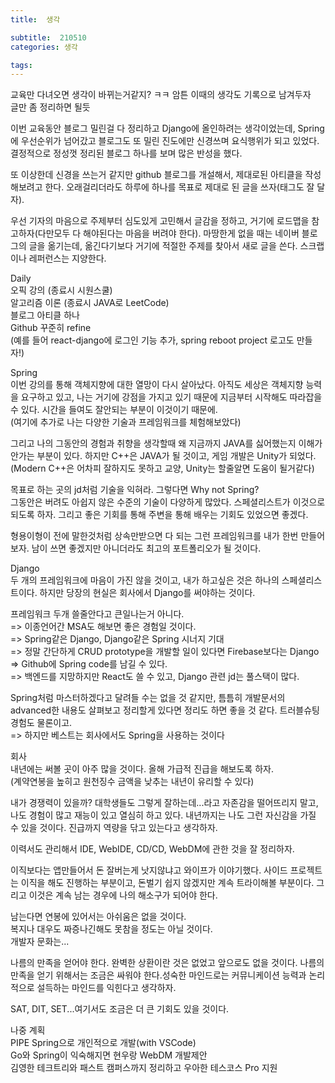 ```yaml
---
title:  생각

subtitle:  210510
categories: 생각

tags: 
---
```


  
  
교육만 다녀오면 생각이 바뀌는거같지? ㅋㅋ 암튼 이때의 생각도 기록으로 남겨두자  
글만 좀 정리하면 될듯   
  
  
  
이번 교육동안 블로그 밀린걸 다 정리하고 Django에 올인하려는 생각이었는데, Spring에 우선순위가 넘어갔고 블로그도 또 밀린 진도에만 신경쓰며 요식행위가 되고 있었다. 결정적으로 정성껏 정리된 블로그 하나를 보며 많은 반성을 했다.  
  
또 이상한데 신경을 쓰는거 같지만 github 블로그를 개설해서, 제대로된 아티클을 작성해보려고 한다. 오래걸리더라도 하루에 하나를 목표로 제대로 된 글을 쓰자(태그도 잘 달자).  
  
우선 기자의 마음으로 주제부터 심도있게 고민해서 글감을 정하고, 거기에 로드맵을 참고하자(다만모두 다 해야된다는 마음을 버려야 한다). 마땅한게 없을 때는 네이버 블로그의 글을 옮기는데, 옮긴다기보다 거기에 적절한 주제를 찾아서 새로 글을 쓴다. 스크랩이나 레퍼런스는 지양한다.  
  
Daily  
오픽 강의 (종료시 시원스쿨)  
알고리즘 이론 (종료시 JAVA로 LeetCode)  
블로그 아티클 하나  
Github 꾸준히 refine  
(예를 들어 react-django에 로그인 기능 추가,  spring reboot project 로고도 만들자!)  
  
Spring  
이번 강의를 통해 객체지향에 대한 열망이 다시 살아났다. 아직도 세상은 객체지향 능력을 요구하고 있고, 나는 거기에 강점을 가지고 있기 때문에 지금부터 시작해도 따라잡을 수 있다. 시간을 들여도 잘안되는 부분이 이것이기 때문에.  
(여기에 추가로 나는 다양한 기술과 프레임워크를 체험해보았다)  
  
그리고 나의 그동안의 경험과 취향을 생각할때 왜 지금까지 JAVA를 싫어했는지 이해가 안가는 부분이 있다. 하지만 C++은 JAVA가 될 것이고, 게임 개발은 Unity가 되었다.  
(Modern C++은 어차피 잘하지도 못하고 교양, Unity는 할줄알면 도움이 될거같다)  
  
목표로 하는 곳의 jd처럼 기술을 익혀라. 그렇다면 Why not Spring?  
그동안은 버려도 아쉽지 않은 수준의 기술이 다양하게 많았다. 스페셜리스트가 이것으로 되도록 하자. 그리고 좋은 기회를 통해 주변을 통해 배우는 기회도 있었으면 좋겠다.  
  
형용이형이 전에 말한것처럼 상속만받으면 다 되는 그런 프레임워크를 내가 한번 만들어보자. 남이 쓰면 좋겠지만 아니더라도 최고의 포트폴리오가 될 것이다.  
  
Django  
두 개의 프레임워크에 마음이 가진 않을 것이고, 내가 하고싶은 것은 하나의 스페셜리스트이다. 하지만 당장의 현실은 회사에서 Django를 써야하는 것이다.  
  
프레임워크 두개 쓸줄안다고 큰일나는거 아니다.  
=> 이종언어간 MSA도 해보면 좋은 경험일 것이다.  
=> Spring같은 Django, Django같은 Spring 시너지 기대  
=> 정말 간단하게 CRUD prototype을 개발할 일이 있다면 Firebase보다는 Django  
=> Github에 Spring code를 남길 수 있다.  
=> 백엔드를 지망하지만 React도 쓸 수 있고, Django 관련 jd는 풀스택이 많다.  
  
Spring처럼 마스터하겠다고 달려들 수는 없을 것 같지만, 틈틈히 개발문서의 advanced한 내용도 살펴보고 정리할게 있다면 정리도 하면 좋을 것 같다. 트러블슈팅 경험도 물론이고.  
=> 하지만 베스트는 회사에서도 Spring을 사용하는 것이다  
  
회사  
내년에는 써볼 곳이 아주 많을 것이다. 올해 가급적 진급을 해보도록 하자.  
(계약연봉을 높히고 원천징수 금액을 낮추는 내년이 유리할 수 있다)  
  
내가 경쟁력이 있을까? 대학생들도 그렇게 잘하는데...라고 자존감을 떨어뜨리지 말고, 나도 경험이 많고 재능이 있고 열심히 하고 있다. 내년까지는 나도 그런 자신감을 가질 수 있을 것이다. 진급까지 역량을 닦고 있는다고 생각하자.  
  
이력서도 관리해서 IDE, WebIDE, CD/CD, WebDM에 관한 것을 잘 정리하자.  
  
이직보다는 앱만들어서 돈 잘버는게 낫지않냐고 와이프가 이야기했다. 사이드 프로젝트는 이직을 해도 진행하는 부분이고, 돈벌기 쉽지 않겠지만 계속 트라이해볼 부분이다. 그리고 이것은 계속 남는 경우에 나의 해소구가 되어야 한다.  
  
남는다면 연봉에 있어서는 아쉬움은 없을 것이다.  
복지나 대우도 짜증나긴해도 못참을 정도는 아닐 것이다.  
개발자 문화는...  
  
나름의 만족을 얻어야 한다. 완벽한 상환이란 것은 없었고 앞으로도 없을 것이다. 나름의 만족을 얻기 위해서는 조금은 싸워야 한다.성숙한 마인드로는 커뮤니케이션 능력과 논리적으로 설득하는 마인드를 익힌다고 생각하자.  
  
 SAT, DIT, SET...여기서도 조금은 더 큰 기회도 있을 것이다.  
  
나중 계획  
PIPE Spring으로 개인적으로 개발(with VSCode)  
Go와 Spring이 익숙해지면 현우랑 WebDM 개발제안  
김영한 테크트리와 패스트 캠퍼스까지 정리하고 우아한 테스코스 Pro 지원  

